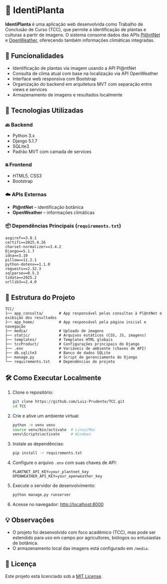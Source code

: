 # 🌿 IdentiPlanta

**IdentiPlanta** é uma aplicação web desenvolvida como Trabalho de Conclusão de Curso (TCC), que permite a identificação de plantas e culturas a partir de imagens. O sistema consome dados das APIs [Pl@ntNet](https://plantnet.org/) e [OpenWeather](https://openweathermap.org/), oferecendo também informações climáticas integradas.

## 📸 Funcionalidades

- Identificação de plantas via imagem usando a API Pl@ntNet  
- Consulta de clima atual com base na localização via API OpenWeather  
- Interface web responsiva com Bootstrap  
- Organização do backend em arquitetura MVT com separação entre views e services  
- Armazenamento de imagens e resultados localmente

## 🧪 Tecnologias Utilizadas

### 🔙 Backend
- Python 3.x
- Django 5.1.7
- SQLite3
- Padrão MVT com camada de services

### 🔛 Frontend
- HTML5, CSS3
- Bootstrap

### ☁️ APIs Externas
- **Pl@ntNet** – identificação botânica
- **OpenWeather** – informações climáticas

### 📦 Dependências Principais (`requirements.txt`)
```
asgiref==3.8.1
certifi==2025.4.26
charset-normalizer==3.4.2
Django==5.1.7
idna==3.10
pillow==11.2.1
python-dotenv==1.1.0
requests==2.32.3
sqlparse==0.5.3
tzdata==2025.2
urllib3==2.4.0
```

## 📁 Estrutura do Projeto

```
TCC/
├── app_consulta/       # App responsável pelas consultas à Pl@ntNet e exibição dos resultados
├── app_home/           # App responsável pela página inicial e navegação
├── media/              # Uploads de imagens
├── static/             # Arquivos estáticos (CSS, JS, imagens)
├── templates/          # Templates HTML globais
├── tccProduct/         # Configurações principais do Django
├── .env                # Variáveis de ambiente (chaves de API)
├── db.sqlite3          # Banco de dados SQLite
├── manage.py           # Script de gerenciamento do Django
└── requirements.txt    # Dependências do projeto
```

## 🛠️ Como Executar Localmente

1. Clone o repositório:
   ```bash
   git clone https://github.com/Luiz-Prudente/TCC.git
   cd TCC
   ```

2. Crie e ative um ambiente virtual:
   ```bash
   python -m venv venv
   source venv/bin/activate  # Linux/Mac
   venv\Scripts\activate     # Windows
   ```

3. Instale as dependências:
   ```bash
   pip install -r requirements.txt
   ```

4. Configure o arquivo `.env` com suas chaves de API:
   ```env
   PLANTNET_API_KEY=your_plantnet_key
   OPENWEATHER_API_KEY=your_openweather_key
   ```

5. Execute o servidor de desenvolvimento:
   ```bash
   python manage.py runserver
   ```

6. Acesse no navegador: [http://localhost:8000](http://localhost:8000)

## 💡 Observações

- O projeto foi desenvolvido com foco acadêmico (TCC), mas pode ser estendido para uso em campo por agricultores, biólogos ou entusiastas de botânica.
- O armazenamento local das imagens está configurado em `/media`.

## 📄 Licença

Este projeto está licenciado sob a [MIT License](LICENSE).
